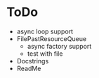 # ToDo
* async loop support
* FilePastResourceQueue
  * async factory support
  * test with file
* Docstrings
* ReadMe
